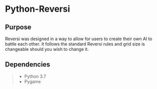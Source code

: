# Python-Reversi

## Purpose
Reversi was designed in a way to allow for users to create their own AI to battle each other. It follows the standard Reversi rules and grid size is changeable should you wish to change it. 

## Dependencies
>* Python 3.7
>* Pygame
